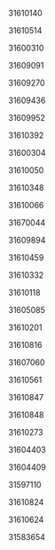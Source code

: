 31610140

31610514

31600310

31609091

31609270

31609436

31609952

31610392

31600304

31610050

31610348

31610066

31670044

31609894

31610459

31610332

31610118

31605085

31610201

31610816

31607060

31610561

31610847

31610848

31610273

31604403

31604409

31597110

31610824

31610624

31583654

